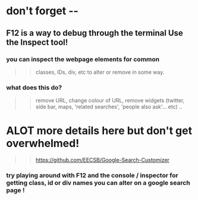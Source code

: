 # don't forget -- 
## F12 is a way to debug through the terminal Use the Inspect tool!
### you can inspect the webpage elements for common
>> classes, IDs, div, etc to alter or remove in some way.

### what does this do? 
>> remove URL, change colour of URL, remove widgets (twitter, side bar, maps, 'related searches', 'people also ask'... etc) ..

# ALOT more details here but don't get overwhelmed! 
> 
>> https://github.com/EECSB/Google-Search-Customizer
>> 

### try playing around with F12 and the console / inspector for getting class, id or div names you can alter on a google search page !
